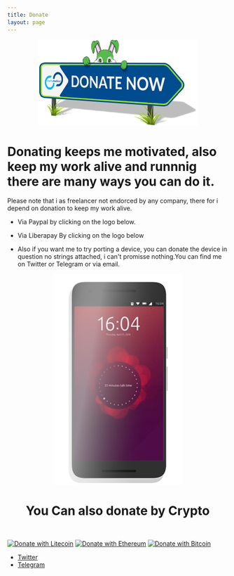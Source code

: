 ```yaml
---
title: Donate
layout: page
---
```

<p align="center">
<img src="https://github.com/rubencarneiro/rubencarneiro.io/blob/main/assets/images/donate/donate.gif?raw=true" alt="Donate Image"/>
</p>

# Donating keeps me motivated, also keep my work alive and runnnig there are many ways you can do it.

<p>Please note that i as freelancer not endorced by any company, there for i depend on donation to keep my work alive.</p>

- Via Paypal by clicking on the logo below.
- Via Liberapay  By clicking on the logo below

- <p>Also if you want me to try porting a device, you can donate the device in question no strings attached, i can't promisse nothing.You can find me on Twitter or Telegram or via email.</p>


<p align="center">
<img src="https://github.com/rubencarneiro/rubencarneiro.io/blob/main/assets/images/donate/device.png?raw=true?" alt="Phone Image"/>
</p>

# <center>You Can also donate by Crypto<center>
&nbsp;

[![Donate with Litecoin](https://en.cryptobadges.io/badge/micro/M8WcEF5KCZgfCzdik5APAShWqBRct7kCRL)](https://en.cryptobadges.io/donate/M8WcEF5KCZgfCzdik5APAShWqBRct7kCRL)
[![Donate with Ethereum](https://en.cryptobadges.io/badge/micro/0xbac735b0918290451adddfbf1d4391658380c950)](https://en.cryptobadges.io/donate/0xbac735b0918290451adddfbf1d4391658380c950)
[![Donate with Bitcoin](https://en.cryptobadges.io/badge/micro/3Ef6fEm6fwcXHzuHQP3dHYeUF1Ftoveuwp)](https://en.cryptobadges.io/donate/3Ef6fEm6fwcXHzuHQP3dHYeUF1Ftoveuwp)

- <a href="https://twitter.com/rubenlcarneiro">Twitter</a>
- <a href="https://t.me/rubencarneiro">Telegram</a>



